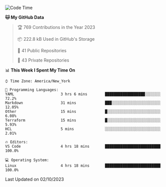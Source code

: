 <!--START_SECTION:waka-->
![Code Time](http://img.shields.io/badge/Code%20Time-220%20hrs%2048%20mins-blue)

**🐱 My GitHub Data** 

> 🏆 769 Contributions in the Year 2023
 > 
> 📦 222.8 kB Used in GitHub's Storage 
 > 
> 📜 41 Public Repositories 
 > 
> 🔑 43 Private Repositories  
 > 
📊 **This Week I Spent My Time On** 

```text
⌚︎ Time Zone: America/New_York

💬 Programming Languages: 
YAML                     3 hrs 6 mins        ██████████████████░░░░░░░   72.2% 
Markdown                 31 mins             ███░░░░░░░░░░░░░░░░░░░░░░   12.05% 
Other                    15 mins             █░░░░░░░░░░░░░░░░░░░░░░░░   6.08% 
Terraform                15 mins             █░░░░░░░░░░░░░░░░░░░░░░░░   5.93% 
HCL                      5 mins              ░░░░░░░░░░░░░░░░░░░░░░░░░   2.01%

🔥 Editors: 
VS Code                  4 hrs 18 mins       █████████████████████████   100.0%

💻 Operating System: 
Linux                    4 hrs 18 mins       █████████████████████████   100.0%

```


 Last Updated on 02/10/2023
<!--END_SECTION:waka-->